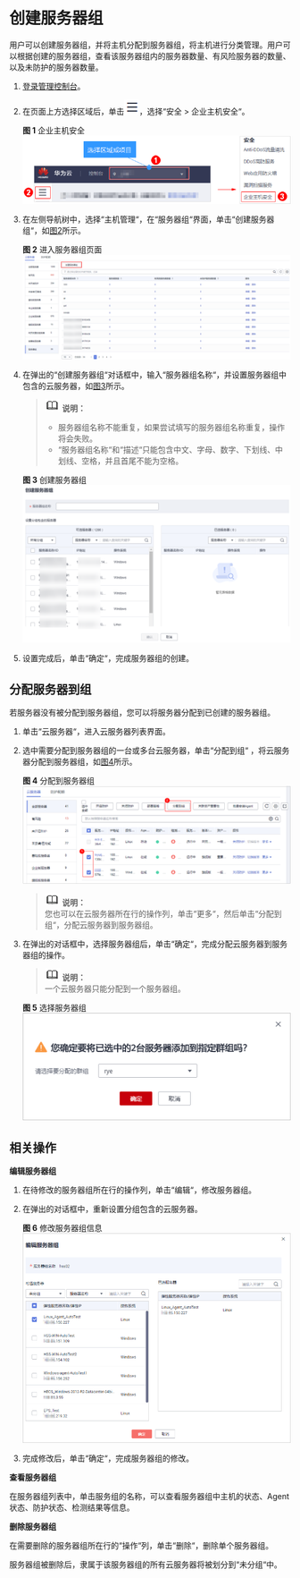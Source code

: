 # 创建服务器组<a name="hss_01_0023"></a>

用户可以创建服务器组，并将主机分配到服务器组，将主机进行分类管理。用户可以根据创建的服务器组，查看该服务器组内的服务器数量、有风险服务器的数量、以及未防护的服务器数量。

1.  [登录管理控制台](https://console.huaweicloud.com)。
2.  在页面上方选择区域后，单击![](figures/icon-servicelist.png)，选择“安全  \>  企业主机安全“。

    **图 1**  企业主机安全<a name="hss_01_0229_fig1271516227232"></a>  
    ![](figures/企业主机安全.png "企业主机安全")


1.  在左侧导航树中，选择“主机管理“，在“服务器组“界面，单击“创建服务器组“，如[图2](#fig10693430191517)所示。

    **图 2**  进入服务器组页面<a name="fig10693430191517"></a>  
    ![](figures/进入服务器组页面.png "进入服务器组页面")

2.  在弹出的“创建服务器组“对话框中，输入“服务器组名称“，并设置服务器组中包含的云服务器，如[图3](#f35b7207dd85e4e38b7714eb2429cf236)所示。

    >![](public_sys-resources/icon-note.gif) **说明：**   
    >-   服务器组名称不能重复，如果尝试填写的服务器组名称重复，操作将会失败。  
    >-   “服务器组名称“和“描述“只能包含中文、字母、数字、下划线、中划线、空格，并且首尾不能为空格。  

    **图 3**  创建服务器组<a name="f35b7207dd85e4e38b7714eb2429cf236"></a>  
    ![](figures/创建服务器组.png "创建服务器组")

3.  设置完成后，单击“确定“，完成服务器组的创建。

## 分配服务器到组<a name="section685617255106"></a>

若服务器没有被分配到服务器组，您可以将服务器分配到已创建的服务器组。

1.  单击“云服务器“，进入云服务器列表界面。
2.  选中需要分配到服务器组的一台或多台云服务器，单击“分配到组“ ，将云服务器分配到服务器组，如[图4](#fdd10d71656e54ca5bc36ddd1fed11e46)所示。

    **图 4**  分配到服务器组<a name="fdd10d71656e54ca5bc36ddd1fed11e46"></a>  
    ![](figures/分配到服务器组.png "分配到服务器组")

    >![](public_sys-resources/icon-note.gif) **说明：**   
    >您也可以在云服务器所在行的操作列，单击“更多“，然后单击“分配到组“，分配云服务器到服务器组。  

3.  在弹出的对话框中，选择服务器组后，单击“确定“，完成分配云服务器到服务器组的操作。

    >![](public_sys-resources/icon-note.gif) **说明：**   
    >一个云服务器只能分配到一个服务器组。  

    **图 5**  选择服务器组<a name="fig1271621718520"></a>  
    ![](figures/选择服务器组.png "选择服务器组")


## 相关操作<a name="section5816132454011"></a>

**编辑服务器组**

1.  在待修改的服务器组所在行的操作列，单击“编辑“，修改服务器组。
2.  在弹出的对话框中，重新设置分组包含的云服务器。

    **图 6**  修改服务器组信息<a name="fb290d012499f465c98e966461e5a5630"></a>  
    ![](figures/修改服务器组信息.png "修改服务器组信息")

3.  完成修改后，单击“确定“，完成服务器组的修改。

**查看服务器组**

在服务器组列表中，单击服务组的名称，可以查看服务器组中主机的状态、Agent状态、防护状态、检测结果等信息。

**删除服务器组**

在需要删除的服务器组所在行的“操作“列，单击“删除“，删除单个服务器组。

服务器组被删除后，隶属于该服务器组的所有云服务器将被划分到“未分组“中。

